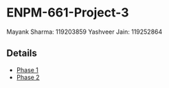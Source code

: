 # ENPM-661-Project-3
Mayank Sharma: 119203859
Yashveer Jain: 119252864

## Details
* [Phase 1](Phase1/README.md)
* [Phase 2](Phase2/README.md)
